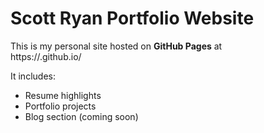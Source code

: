 # Scott Ryan Portfolio Website

This is my personal site hosted on **GitHub Pages** at  
https://<your-username>.github.io/  

It includes:
- Resume highlights  
- Portfolio projects  
- Blog section (coming soon)
